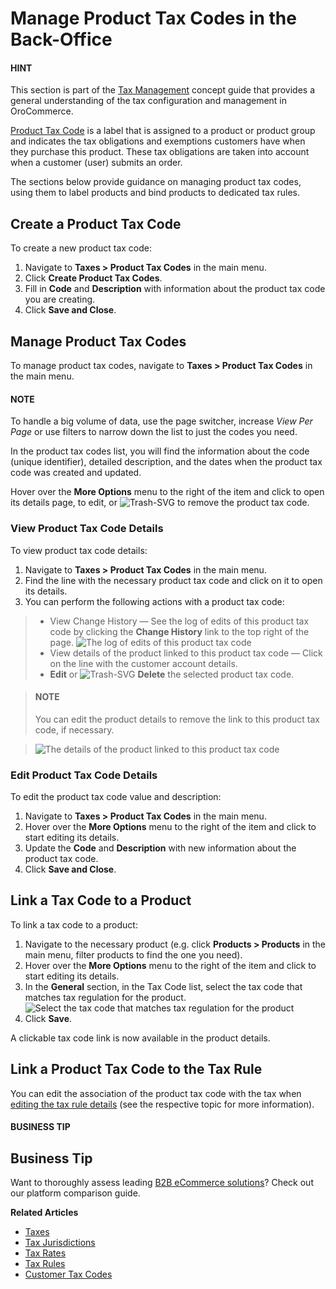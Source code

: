<a id="taxes-product-tax-code"></a>

# Manage Product Tax Codes in the Back-Office

<!-- begin -->

#### HINT
This section is part of the [Tax Management](../../../concept-guides/administration/taxes/index.md#concept-guide-taxes) concept guide that provides a general understanding of the tax configuration and management in OroCommerce.

[Product Tax Code](../../../glossary.md#term-Product-Tax-Code) is a label that is assigned to a product or product group and indicates the tax obligations and exemptions customers have when they purchase this product. These tax obligations are taken into account when a customer (user) submits an order.

The sections below provide guidance on managing product tax codes, using them to label products and bind products to dedicated tax rules.

## Create a Product Tax Code

To create a new product tax code:

1. Navigate to **Taxes > Product Tax Codes** in the main menu.
2. Click **Create Product Tax Codes**.
3. Fill in **Code** and **Description** with information about the product tax code you are creating.
4. Click **Save and Close**.

## Manage Product Tax Codes

To manage product tax codes, navigate to **Taxes > Product Tax Codes** in the main menu.

#### NOTE
To handle a big volume of data, use the page switcher, increase *View Per Page* or use filters to narrow down the list to just the codes you need.

In the product tax codes list, you will find the information about the code (unique identifier), detailed description, and the dates when the product tax code was created and updated.

Hover over the <i class="fa fa-ellipsis-h fa-lg" aria-hidden="true"></i> **More Options** menu to the right of the item and click <i class="fa fa-eye fa-lg" aria-hidden="true"></i> to open its details page, <i class="fa fa-edit fa-lg" aria-hidden="true"></i> to edit, or ![Trash-SVG](_themes/sphinx_rtd_theme/static/svg-icons/trash.svg) to remove the product tax code.

### View Product Tax Code Details

To view product tax code details:

1. Navigate to **Taxes > Product Tax Codes** in the main menu.
2. Find the line with the necessary product tax code and click on it to open its details.
3. You can perform the following actions with a product tax code:

> * View Change History — See the log of edits of this product tax code by clicking the **Change History** link to the top right of the page.
>   ![The log of edits of this product tax code](user/img/taxes/MEDICAL_IDENTIFICATION_TAGS_View_ProductTaxCodes_Taxes_ChangeHistory.png)
> * View details of the product linked to this product tax code — Click on the line with the customer account details.
> * <i class="fa fa-edit fa-lg" aria-hidden="true"></i> **Edit** or ![Trash-SVG](_themes/sphinx_rtd_theme/static/svg-icons/trash.svg) **Delete** the selected product tax code.

>   #### NOTE
>   You can edit the product details to remove the link to this product tax code, if necessary.

>   ![The details of the product linked to this product tax code](user/img/taxes/link_tax_code_to_product.png)

### Edit Product Tax Code Details

To edit the product tax code value and description:

1. Navigate to **Taxes > Product Tax Codes** in the main menu.
2. Hover over the <i class="fa fa-ellipsis-h fa-lg" aria-hidden="true"></i> **More Options** menu to the right of the item and click <i class="fa fa-edit fa-lg" aria-hidden="true"></i> to start editing its details.
3. Update the **Code** and **Description** with new information about the product tax code.
4. Click **Save and Close**.

## Link a Tax Code to a Product

To link a tax code to a product:

1. Navigate to the necessary product (e.g. click **Products > Products** in the main menu, filter products to find the one you need).
2. Hover over the <i class="fa fa-ellipsis-h fa-lg" aria-hidden="true"></i> **More Options** menu to the right of the item and click <i class="fa fa-edit fa-lg" aria-hidden="true"></i> to start editing its details.
3. In the **General** section, in the Tax Code list, select the tax code that matches tax regulation for the product.
   ![Select the tax code that matches tax regulation for the product](user/img/taxes/select_tax_codes_for_product.png)
4. Click **Save**.

A clickable tax code link is now available in the product details.

## Link a Product Tax Code to the Tax Rule

You can edit the association of the product tax code with the tax when [editing the tax rule details](../tax-rules/index.md#tax-rules-edit) (see the respective topic for more information).

#### BUSINESS TIP
## Business Tip

Want to thoroughly assess leading <a href="https://oroinc.com/b2b-ecommerce/b2b-ecommerce-comparison" target="_blank">B2B eCommerce solutions</a>? Check out our platform comparison guide.

**Related Articles**

* [Taxes](../index.md#user-guide-taxes)
* [Tax Jurisdictions](../tax-jurisdictions/index.md#taxes-tax-jurisdiction)
* [Tax Rates](../taxes/index.md#user-guide-taxes-tax-rates)
* [Tax Rules](../tax-rules/index.md#tax-rules)
* [Customer Tax Codes](../customer-tax-codes/index.md#user-guide-taxes-customer-tax-codes)

<!-- finish -->
<!-- fa-bars = fa-navicon -->
<!-- Ic Tiles is used as Set As Default in saved views, and as tiles in display layout options -->
<!-- IcPencil refers to Rename in Commerce and Inline Editing in CRM -->
<!-- Check mark in the square. -->
<!-- SortDesc is also used as drop-down arrow -->
<!-- A -->
<!-- B -->
<!-- C -->
<!-- D -->
<!-- E -->
<!-- F -->
<!-- G -->
<!-- H -->
<!-- I -->
<!-- L -->
<!-- M -->
<!-- P -->
<!-- R -->
<!-- S -->
<!-- T -->
<!-- U -->
<!-- Z -->
